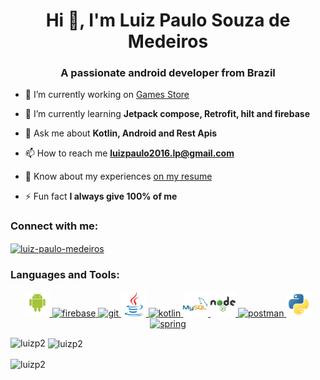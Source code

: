 <h1 align="center">Hi 👋, I'm Luiz Paulo Souza de Medeiros</h1>
<h3 align="center">A passionate android developer from Brazil</h3>

- 🔭 I’m currently working on [Games Store](https://github.com/gabriellambert/game-store)

- 🌱 I’m currently learning **Jetpack compose, Retrofit, hilt and firebase**

- 💬 Ask me about **Kotlin, Android and Rest Apis**

- 📫 How to reach me **luizpaulo2016.lp@gmail.com**

- 📄 Know about my experiences <a href="https://docs.google.com/document/d/15ZYU4CSI8LpbOtuoPJIMoqQil0ZTGZJMM0tNAh0YlDs/edit?tab=t.0">on my resume</a>

- ⚡ Fun fact **I always give 100% of me**

<h3 align="left">Connect with me:</h3>
<p align="left">
<a href="https://linkedin.com/in/luiz-paulo-medeiros" target="blank"><img align="center" src="https://raw.githubusercontent.com/rahuldkjain/github-profile-readme-generator/master/src/images/icons/Social/linked-in-alt.svg" alt="luiz-paulo-medeiros" height="30" width="40" /></a>
</p>

<h3 align="left">Languages and Tools:</h3>
<p align="center" display="flex" justify_content="space_between"> <a href="https://developer.android.com" target="_blank" rel="noreferrer"> <img src="https://raw.githubusercontent.com/devicons/devicon/master/icons/android/android-original-wordmark.svg" alt="android" width="40" height="40"/> </a> <a href="https://firebase.google.com/" target="_blank" rel="noreferrer"> <img src="https://www.vectorlogo.zone/logos/firebase/firebase-icon.svg" alt="firebase" width="40" height="40"/> </a> <a href="https://git-scm.com/" target="_blank" rel="noreferrer"> <img src="https://www.vectorlogo.zone/logos/git-scm/git-scm-icon.svg" alt="git" width="40" height="40"/> </a> <a href="https://www.java.com" target="_blank" rel="noreferrer"> <img src="https://raw.githubusercontent.com/devicons/devicon/master/icons/java/java-original.svg" alt="java" width="40" height="40"/> </a> <a href="https://kotlinlang.org" target="_blank" rel="noreferrer"> <img src="https://www.vectorlogo.zone/logos/kotlinlang/kotlinlang-icon.svg" alt="kotlin" width="40" height="40"/> </a> <a href="https://www.mysql.com/" target="_blank" rel="noreferrer"> <img src="https://raw.githubusercontent.com/devicons/devicon/master/icons/mysql/mysql-original-wordmark.svg" alt="mysql" width="40" height="40"/> </a> <a href="https://nodejs.org" target="_blank" rel="noreferrer"> <img src="https://raw.githubusercontent.com/devicons/devicon/master/icons/nodejs/nodejs-original-wordmark.svg" alt="nodejs" width="40" height="40"/> </a> <a href="https://postman.com" target="_blank" rel="noreferrer"> <img src="https://www.vectorlogo.zone/logos/getpostman/getpostman-icon.svg" alt="postman" width="40" height="40"/> </a> <a href="https://www.python.org" target="_blank" rel="noreferrer"> <img src="https://raw.githubusercontent.com/devicons/devicon/master/icons/python/python-original.svg" alt="python" width="40" height="40"/> </a> <a href="https://spring.io/" target="_blank" rel="noreferrer"> <img src="https://www.vectorlogo.zone/logos/springio/springio-icon.svg" alt="spring" width="40" height="40"/> </a> </p>

<p><img align="left" src="https://github-readme-stats.vercel.app/api/top-langs?username=luizp2&show_icons=true&locale=en&layout=compact" alt="luizp2" /></p>

<p>&nbsp;<img align="center" src="https://github-readme-stats.vercel.app/api?username=luizp2&show_icons=true&locale=en" alt="luizp2" /></p>

<p><img align="center" src="https://github-readme-streak-stats.herokuapp.com/?user=luizp2&" alt="luizp2" /></p>


